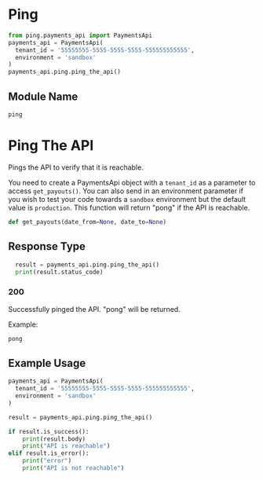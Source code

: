 # Ping

```python
from ping.payments_api import PaymentsApi
payments_api = PaymentsApi(
  tenant_id = '55555555-5555-5555-5555-555555555555',
  environment = 'sandbox'
)
payments_api.ping.ping_the_api()
```

## Module Name

`ping`

# Ping The API

Pings the API to verify that it is reachable.

You need to create a PaymentsApi object with a `tenant_id` as a parameter to access `get_payouts()`. You can also send in an environment parameter if you wish to test your code towards a `sandbox` environment but the default value is `production`. This function will return "pong" if the API is reachable.

```python
def get_payouts(date_from=None, date_to=None)
```

## Response Type

```python
  result = payments_api.ping.ping_the_api()
  print(result.status_code)
```

### 200

Successfully pinged the API. "pong" will be returned.

Example:

```python
pong
```

## Example Usage

```python
payments_api = PaymentsApi(
  tenant_id = '55555555-5555-5555-5555-555555555555',
  environment = 'sandbox'
)

result = payments_api.ping.ping_the_api()

if result.is_success():
    print(result.body)
    print("API is reachable")
elif result.is_error():
    print("error")
    print("API is not reachable")
```
